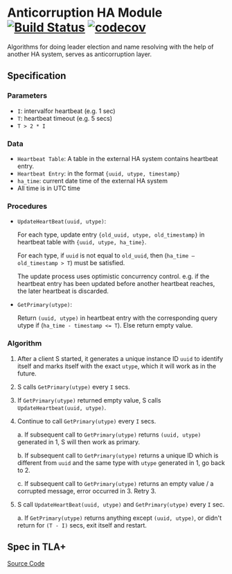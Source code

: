 # Anticorruption HA Module [![Build Status](https://dev.azure.com/BigComputeShanghai/HPC%20HA/_apis/build/status/leexx227.ha-module?branchName=azure-pipeines)](https://dev.azure.com/BigComputeShanghai/HPC%20HA/_build/latest?definitionId=3&branchName=azure-pipeines) [![codecov](https://codecov.io/gh/amat27/ha-module/branch/develop/graph/badge.svg)](https://codecov.io/gh/amat27/ha-module)
Algorithms for doing leader election and name resolving with the help of another HA system, serves as anticorruption layer.

## Specification

### Parameters
 - `I`: intervalfor heartbeat (e.g. 1 sec)
 - `T`: heartbeat timeout (e.g. 5 secs)
 - `T > 2 * I`

### Data
 - `Heartbeat Table`: A table in the external HA system contains heartbeat entry.
 - `Heartbeat Entry`: in the format `{uuid, utype, timestamp}`
 - `ha_time`: current date time of the external HA system
 - All time is in UTC time

### Procedures
 - `UpdateHeartBeat(uuid, utype)`:
   
   For each type, update entry `{old_uuid, utype, old_timestamp}` in heartbeat table with `{uuid, utype, ha_time}`.

   For each type, if `uuid` is not equal to `old_uuid`, then (`ha_time – old_timestamp > T`) must be satisfied.

   The update process uses optimistic concurrency control. e.g. if the heartbeat entry has been updated before another heartbeat reaches, the later heartbeat is discarded.

 - `GetPrimary(utype)`:

   Return `(uuid, utype)` in heartbeat entry with the corresponding query utype if (`ha_time - timestamp <= T`). Else return empty value.

### Algorithm
1. After a client S started, it generates a unique instance ID `uuid` to identify itself and marks itself with the exact `utype`, which it will work as in the future.

2. S calls `GetPrimary(utype)` every `I` secs.

3. If `GetPrimary(utype)` returned empty value, S calls `UpdateHeartbeat(uuid, utype)`.

4. Continue to call `GetPrimary(utype)` every `I` secs.

    a. If subsequent call to `GetPrimary(utype)` returns `(uuid, utype)` generated in 1, S will then work as primary.

    b. If subsequent call to `GetPrimary(utype)` returns a unique ID which is different from `uuid` and the same type with `utype` generated in 1, go back to 2.

    c. If subsequent call to `GetPrimary(utype)` returns an empty value / a corrupted message, error occurred in 3. Retry 3.

5. S call `UpdateHeartBeat(uuid, utype)` and `GetPrimary(utype)` every `I` sec.

    a. If `GetPrimary(utype)` returns anything except `(uuid, utype)`, or didn't return for `(T - I)` secs, exit itself and restart.



## Spec in TLA+

[Source Code](hpcha.tla)
